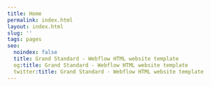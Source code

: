 ```yaml
---
title: Home
permalink: index.html
layout: index.html
slug: ''
tags: pages
seo:
  noindex: false
  title: Grand Standard - Webflow HTML website template
  og:title: Grand Standard - Webflow HTML website template
  twitter:title: Grand Standard - Webflow HTML website template
---
```



